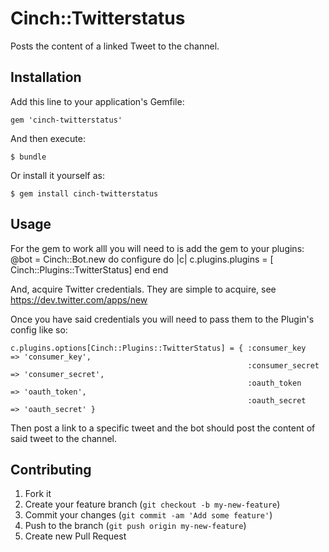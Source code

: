 # Cinch::Twitterstatus

Posts the content of a linked Tweet to the channel.

## Installation

Add this line to your application's Gemfile:

    gem 'cinch-twitterstatus'

And then execute:

    $ bundle

Or install it yourself as:

    $ gem install cinch-twitterstatus

## Usage

For the gem to work alll you will need to is add the gem to your plugins:
    @bot = Cinch::Bot.new do
      configure do |c|
        c.plugins.plugins = [ Cinch::Plugins::TwitterStatus]
      end
    end

And, acquire Twitter credentials. They are simple to acquire, see https://dev.twitter.com/apps/new

Once you have said credentials you will need to pass them to the Plugin's config like so:

    c.plugins.options[Cinch::Plugins::TwitterStatus] = { :consumer_key    => 'consumer_key',
                                                         :consumer_secret => 'consumer_secret',
                                                         :oauth_token     => 'oauth_token',
                                                         :oauth_secret    => 'oauth_secret' }

Then post a link to a specific tweet and the bot should post the content of said tweet to the channel.

## Contributing

1. Fork it
2. Create your feature branch (`git checkout -b my-new-feature`)
3. Commit your changes (`git commit -am 'Add some feature'`)
4. Push to the branch (`git push origin my-new-feature`)
5. Create new Pull Request
